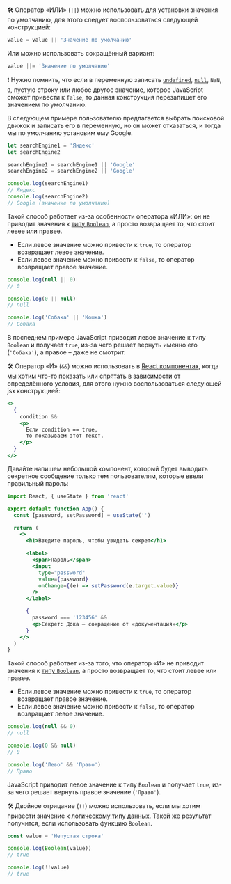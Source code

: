 🛠 Оператор «ИЛИ» (`||`) можно использовать для установки значения по умолчанию, для этого следует воспользоваться следующей конструкцией:

```js
value = value || 'Значение по умолчанию'
```

Или можно использовать сокращённый вариант:

```js
value ||= 'Значение по умолчанию'
```

<aside>

❗ Нужно помнить, что если в переменную записать [`undefined`](/js/undefined/), [`null`](/js/null-primitive/), `NaN`, `0`, пустую строку или любое другое значение, которое JavaScript сможет привести к `false`, то данная конструкция перезапишет его значением по умолчанию.

</aside>

В следующем примере пользователю предлагается выбрать поисковой движок и записать его в переменную, но он может отказаться, и тогда мы по умолчанию установим ему Google.

```js
let searchEngine1 = 'Яндекс'
let searchEngine2

searchEngine1 = searchEngine1 || 'Google'
searchEngine2 = searchEngine2 || 'Google'

console.log(searchEngine1)
// Яндекс
console.log(searchEngine2)
// Google (значение по умолчанию)
```

Такой способ работает из-за особенности оператора «ИЛИ»: он не приводит значения к [типу `Boolean`](/js/boolean/), а просто возвращает то, что стоит левее или правее.

- Если левое значение можно привести к `true`, то оператор возвращает левое значение.
- Если левое значение можно привести к `false`, то оператор возвращает правое значение.

```js
console.log(null || 0)
// 0

console.log(0 || null)
// null

console.log('Собака' || 'Кошка')
// Собака
```

В последнем примере JavaScript приводит левое значение к типу `Boolean` и получает `true`, из-за чего решает вернуть именно его (`'Собака'`), а правое – даже не смотрит.

🛠 Оператор «И» (`&&`) можно использовать в [React компонентах](/tools/react-and-alternatives/), когда мы хотим что-то показать или спрятать в зависимости от определённого условия, для этого нужно воспользоваться следующей jsx конструкцией:

```jsx
<>
  {
    condition &&
    <p>
      Если condition == true,
      то показываем этот текст.
    </p>
  }
</>
```

Давайте напишем небольшой компонент, который будет выводить секретное сообщение только тем пользователям, которые ввели правильный пароль:

```jsx
import React, { useState } from 'react'

export default function App() {
  const [password, setPassword] = useState('')

  return (
    <>
      <h1>Введите пароль, чтобы увидеть секрет</h1>

      <label>
        <span>Пароль</span>
        <input
          type="password"
          value={password}
          onChange={(e) => setPassword(e.target.value)}
        />
      </label>

      {
        password === '123456' &&
        <p>Секрет: Дока – сокращение от «документация»</p>
      }
    </>
  )
}
```

Такой способ работает из-за того, что оператор «И» не приводит значения к [типу `Boolean`](/js/boolean/), а просто возвращает то, что стоит левее или правее.

- Если левое значение можно привести к `true`, то оператор возвращает правое значение.
- Если левое значение можно привести к `false`, то оператор возвращает левое значение.

```js
console.log(null && 0)
// null

console.log(0 && null)
// 0

console.log('Лево' && 'Право')
// Право
```

JavaScript приводит левое значение к типу `Boolean` и получает `true`, из-за чего решает вернуть правое значение (`'Право'`).

🛠 Двойное отрицание (`!!`) можно использовать, если мы хотим привести значение к [логическому типу данных](/js/boolean/). Такой же результат получится, если использовать функцию `Boolean`.

```js
const value = 'Непустая строка'

console.log(Boolean(value))
// true

console.log(!!value)
// true
```
